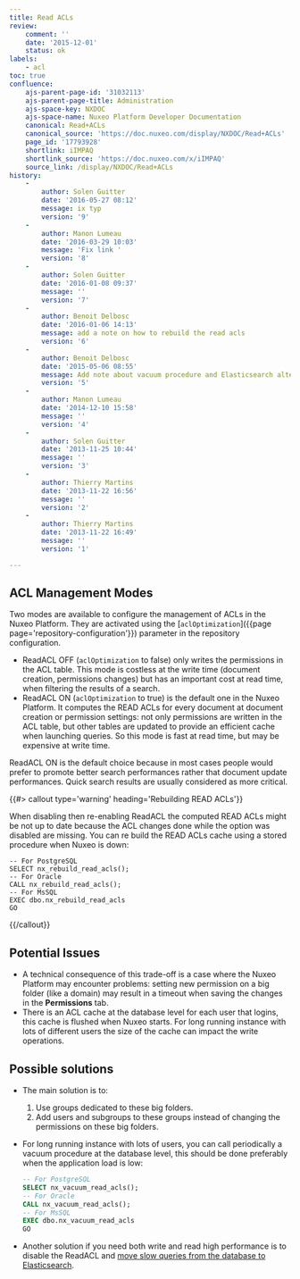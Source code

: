 ```yaml
---
title: Read ACLs
review:
    comment: ''
    date: '2015-12-01'
    status: ok
labels:
    - acl
toc: true
confluence:
    ajs-parent-page-id: '31032113'
    ajs-parent-page-title: Administration
    ajs-space-key: NXDOC
    ajs-space-name: Nuxeo Platform Developer Documentation
    canonical: Read+ACLs
    canonical_source: 'https://doc.nuxeo.com/display/NXDOC/Read+ACLs'
    page_id: '17793928'
    shortlink: iIMPAQ
    shortlink_source: 'https://doc.nuxeo.com/x/iIMPAQ'
    source_link: /display/NXDOC/Read+ACLs
history:
    - 
        author: Solen Guitter
        date: '2016-05-27 08:12'
        message: ix typ
        version: '9'
    - 
        author: Manon Lumeau
        date: '2016-03-29 10:03'
        message: 'Fix link '
        version: '8'
    - 
        author: Solen Guitter
        date: '2016-01-08 09:37'
        message: ''
        version: '7'
    - 
        author: Benoit Delbosc
        date: '2016-01-06 14:13'
        message: add a note on how to rebuild the read acls
        version: '6'
    - 
        author: Benoit Delbosc
        date: '2015-05-06 08:55'
        message: Add note about vacuum procedure and Elasticsearch alternative
        version: '5'
    - 
        author: Manon Lumeau
        date: '2014-12-10 15:58'
        message: ''
        version: '4'
    - 
        author: Solen Guitter
        date: '2013-11-25 10:44'
        message: ''
        version: '3'
    - 
        author: Thierry Martins
        date: '2013-11-22 16:56'
        message: ''
        version: '2'
    - 
        author: Thierry Martins
        date: '2013-11-22 16:49'
        message: ''
        version: '1'

---
```

## ACL Management Modes

Two modes are available to configure the management of ACLs in the Nuxeo Platform. They are activated using the [`aclOptimization`]({{page page='repository-configuration'}}) parameter in the repository configuration.

*   ReadACL OFF (`aclOptimization` to false) only writes the permissions in the ACL table. This mode is costless at the write time (document creation, permissions changes) but has an important cost at read time, when filtering the results of a search.
*   ReadACL ON (`aclOptimization` to true) is the default one in the Nuxeo Platform. It computes the READ ACLs for every document at document creation or permission settings: not only permissions are written in the ACL table, but other tables are updated to provide an efficient cache when launching queries. So this mode is fast at read time, but may be expensive at write time.

ReadACL ON is the default choice because in most cases people would prefer to promote better search performances rather that document update performances. Quick search results are usually considered as more critical.

{{#> callout type='warning' heading='Rebuilding READ ACLs'}}

When disabling then re-enabling ReadACL the computed READ ACLs might be not up to date because the ACL changes done while the option was disabled are missing.
You can re build the READ ACLs cache using a stored procedure when Nuxeo is down:

```
-- For PostgreSQL
SELECT nx_rebuild_read_acls();
-- For Oracle
CALL nx_rebuild_read_acls();
-- For MsSQL
EXEC dbo.nx_rebuild_read_acls
GO
```

{{/callout}}

## Potential Issues

*   A technical consequence of this trade-off is a case where the Nuxeo Platform may encounter problems: setting new permission on a big folder (like a domain) may result in a timeout when saving the changes in the **Permissions** tab.
*   There is an ACL cache at the database level for each user that logins, this cache is flushed when Nuxeo starts. For long running instance with lots of different users the size of the cache can impact the write operations.

## Possible solutions

*   The main solution is to:
    1.  Use groups dedicated to these big folders.
    2.  Add users and subgroups to these groups instead of changing the permissions on these big folders.

*   For long running instance with lots of users, you can call periodically a vacuum procedure at the database level, this should be done preferably when the application load is low:

    ```sql
    -- For PostgreSQL
    SELECT nx_vacuum_read_acls();
    -- For Oracle
    CALL nx_vacuum_read_acls();
    -- For MsSQL
    EXEC dbo.nx_vacuum_read_acls
    GO
    ```

*   Another solution if you need both write and read high performance is to disable the ReadACL and [move slow queries from the database to Elasticsearch](/x/F4tkAQ).

&nbsp;